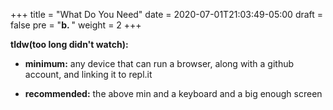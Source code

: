+++
title = "What Do You Need"
date = 2020-07-01T21:03:49-05:00
draft = false
pre = "<b>b. </b>"
weight = 2
+++

**tldw(too long didn't watch):**

* **minimum:** any device that can run a browser, along with a github account, and linking it to repl.it

* **recommended:** the above min and a keyboard and a big enough screen 